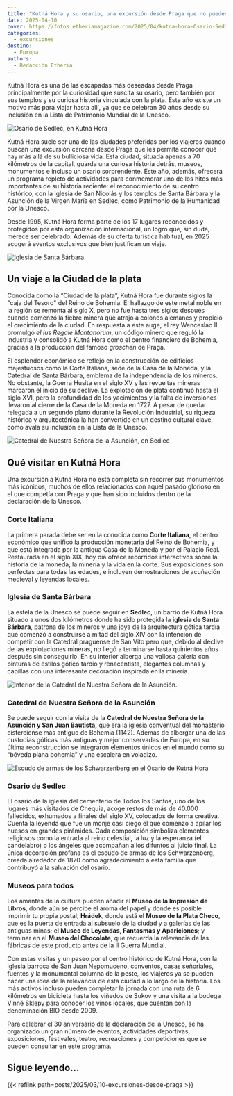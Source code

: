 ```yaml
---
title: "Kutná Hora y su osario, una excursión desde Praga que no puedes perderte este año"
date: 2025-04-10
cover: https://fotos.etheriamagazine.com/2025/04/kutna-hora-Osario-Sedlec.jpeg
categories: 
  - excursiones
destino: 
  - Europa
authors: 
  - Redacción Etheria
---
```


Kutná Hora es una de las escapadas más deseadas desde Praga principalmente por la 
curiosidad que suscita su osario, pero también por sus templos y su curiosa historia 
vinculada con la plata. Este año existe un motivo más para viajar hasta allí, ya que se 
celebran 30 años desde su inclusión en la Lista de Patrimonio Mundial de la Unesco. 

![Osario de Sedlec, en Kutná Hora](https://fotos.etheriamagazine.com/2025/04/kutna-hora-Osario-Sedlec.jpeg "Osario de Sedlec, en Kutná Hora. © Turismo de Sedlec")

Kutná Hora suele ser una de las ciudades preferidas por los viajeros cuando buscan una 
excursión cercana desde Praga que les permita conocer qué hay más allá de su bulliciosa 
vida. Esta ciudad, situada apenas a 70 kilómetros de la capital, guarda una curiosa 
historia detrás, museos, monumentos e incluso un osario sorprendente. Este año, además, 
ofrecerá un programa repleto de actividades para conmemorar uno de los hitos más 
importantes de su historia reciente: el reconocimiento de su centro histórico, con la 
iglesia de San Nicolás y los templos de Santa Bárbara y la Asunción de la Virgen María 
en Sedlec, como Patrimonio de la Humanidad por la Unesco. 

Desde 1995, Kutná Hora forma parte de los 17 lugares reconocidos y protegidos por esta 
organización internacional, un logro que, sin duda, merece ser celebrado. Además de su 
oferta turística habitual, en 2025 acogerá eventos exclusivos que bien justifican un 
viaje. 

![Iglesia de Santa Bárbara.](https://fotos.etheriamagazine.com/2025/04/kutna-hora-Iglesia-de-Santa-Barbara.jpeg "Iglesia de Santa Bárbara. © Ondrej Holas")

## Un viaje a la Ciudad de la plata

Conocida como la “Ciudad de la plata”, Kutná Hora fue durante siglos la "caja del 
Tesoro" del Reino de Bohemia. El hallazgo de este metal noble en la región se remonta al 
siglo X, pero no fue hasta tres siglos después cuando comenzó la fiebre minera que 
atrajo a colonos alemanes y propició el crecimiento de la ciudad. En respuesta a este 
auge, el rey Wenceslao II promulgó _el Ius Regale Montanorum_, un código minero que 
reguló la industria y consolidó a Kutná Hora como el centro financiero de Bohemia, 
gracias a la producción del famoso _groschen_ de Praga. 

El esplendor económico se reflejó en la construcción de edificios majestuosos como la 
Corte Italiana, sede de la Casa de la Moneda, y la Catedral de Santa Bárbara, emblema de 
la independencia de los mineros. No obstante, la Guerra Husita en el siglo XV y las 
revueltas mineras marcaron el inicio de su declive. La explotación de plata continuó 
hasta el siglo XVI, pero la profundidad de los yacimientos y la falta de inversiones 
llevaron al cierre de la Casa de la Moneda en 1727. A pesar de quedar relegada a un 
segundo plano durante la Revolución Industrial, su riqueza histórica y arquitectónica la 
han convertido en un destino cultural clave, como avala su inclusión en la Lista de la 
Unesco. 

![Catedral de Nuestra Señora de la Asunción, en Sedlec](https://fotos.etheriamagazine.com/2025/04/kutna-hora-catedral-sedlec.jpeg "Catedral de Nuestra Señora de la Asunción, en Sedlec (Kutná Hora). © UPVISION")

## Qué visitar en Kutná Hora

Una excursión a Kutná Hora no está completa sin recorrer sus monumentos más icónicos, 
muchos de ellos relacionados con aquel pasado glorioso en el que competía con Praga y 
que han sido incluidos dentro de la declaración de la Unesco. 

### Corte Italiana

La primera parada debe ser en la conocida como **Corte Italiana**, el centro económico 
que unificó la producción monetaria del Reino de Bohemia, y que está integrada por la 
antigua Casa de la Moneda y por el Palacio Real. Restaurada en el siglo XIX, hoy día 
ofrece recorridos interactivos sobre la historia de la moneda, la minería y la vida en 
la corte. Sus exposiciones son perfectas para todas las edades, e incluyen 
demostraciones de acuñación medieval y leyendas locales. 

### Iglesia de Santa Bárbara

La estela de la Unesco se puede seguir en **Sedlec**, un barrio de Kutná Hora situado a 
unos dos kilómetros donde ha sido protegida la **iglesia de Santa Bárbara**, patrona de 
los mineros y una joya de la arquitectura gótica tardía que comenzó a construirse a 
mitad del siglo XIV con la intención de competir con la Catedral praguense de San Vito 
pero que, debido al declive de las explotaciones mineras, no llegó a terminarse hasta 
quinientos años después sin conseguirlo. En su interior alberga una valiosa galería con 
pinturas de estilos gótico tardío y renacentista, elegantes columnas y capillas con una 
interesante decoración inspirada en la minería. 

![Interior de la Catedral de Nuestra Señora de la Asunción.](https://fotos.etheriamagazine.com/2025/04/kutna-hora-Catedral-asuncion.jpeg "Interior de la Catedral de Nuestra Señora de la Asunción. © Turismo de Sedlec")

### Catedral de Nuestra Señora de la Asunción

Se puede seguir con la visita de la **Catedral de Nuestra Señora de la Asunción y San 
Juan Bautista,** que era la iglesia conventual del monasterio cisterciense más antiguo 
de Bohemia (1142). Además de albergar una de las custodias góticas más antiguas y mejor 
conservadas de Europa, en su última reconstrucción se integraron elementos únicos en el 
mundo como su “bóveda plana bohemia” y una escalera en voladizo. 

![Escudo de armas de los Schwarzenberg en el Osario de Kutná Hora](https://fotos.etheriamagazine.com/2025/04/escudo-Osario-kutna-hora.jpeg "Escudo de armas de los Schwarzenberg. © Turismo de Sedlec")

### Osario de Sedlec

El osario de la iglesia del cementerio de Todos los Santos, uno de los lugares más 
visitados de Chequia, acoge restos de más de 40.000 fallecidos, exhumados a finales del 
siglo XV, colocados de forma creativa. Cuenta la leyenda que fue un monje casi ciego el 
que comenzó a apilar los huesos en grandes pirámides. Cada composición simboliza 
elementos religiosos como la entrada al reino celestial, la luz y la esperanza (el 
candelabro) o los ángeles que acompañan a los difuntos al juicio final. La única 
decoración profana es el escudo de armas de los Schwarzenberg, creada alrededor de 1870 
como agradecimiento a esta familia que contribuyó a la salvación del osario. 

### Museos para todos

Los amantes de la cultura pueden añadir el **Museo de la Impresión de Libros**, donde 
aún se percibe el aroma del papel y donde es posible imprimir tu propia postal; 
**Hrádek**, donde está el **Museo de la Plata Checo**, que es la puerta de entrada al 
subsuelo de la ciudad y a galerías de las antiguas minas; el **Museo de Leyendas, 
Fantasmas y Apariciones**; y terminar en el **Museo del Chocolate**, que recuerda la 
relevancia de las fábricas de este producto antes de la II Guerra Mundial. 

Con estas visitas y un paseo por el centro histórico de Kutná Hora, con la iglesia 
barroca de San Juan Nepomuceno, conventos, casas señoriales, fuentes y la monumental 
columna de la peste, los viajeros ya se pueden hacer una idea de la relevancia de esta 
ciudad a lo largo de la historia. Los más activos incluso pueden completar la jornada 
con una ruta de 6 kilómetros en bicicleta hasta los viñedos de Sukov y una visita a la 
bodega Vinné Sklepy para conocer los vinos locales, que cuentan con la denominación BIO 
desde 2009. 

Para celebrar el 30 aniversario de la declaración de la Unesco, se ha organizado un gran 
número de eventos, actividades deportivas, exposiciones, festivales, teatro, 
recreaciones y competiciones que se pueden consultar en este 
[programa](https://unesco.kutnahora.cz/program/). 

## Sigue leyendo...

{{< reflink path=posts/2025/03/10-excursiones-desde-praga >}}
